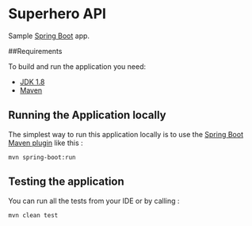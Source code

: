# Superhero API
Sample [Spring Boot](http://projects.spring.io/spring-boot/) app.



##Requirements

To build and run the application you need: 

- [JDK 1.8](http://www.oracle.com/technetwork/java/javase/downloads/jdk8-downloads-2133151.html)
- [Maven](https://maven.apache.org)

## Running the Application locally

The simplest way to run this application locally is to use the [Spring Boot Maven plugin](https://docs.spring.io/spring-boot/docs/current/reference/html/build-tool-plugins-maven-plugin.html) like this :

```shell
mvn spring-boot:run
```



## Testing the application

You can run all the tests from your IDE or by calling :

```shell
mvn clean test
```

